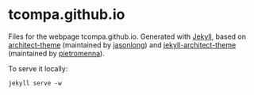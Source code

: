 tcompa.github.io
================

Files for the webpage tcompa.github.io.
Generated with <a href="http://jekyllrb.com">Jekyll</a>, based on <a href="https://github.com/jasonlong/architect-theme">architect-theme</a> (maintained by <a href="https://github.com/jasonlong">jasonlong</a>) and <a href="https://github.com/pietromenna/jekyll-architect-theme">jekyll-architect-theme</a> (maintained by <a href="https://github.com/pietromenna">pietromenna</a>).


To serve it locally:
```
jekyll serve -w
```
